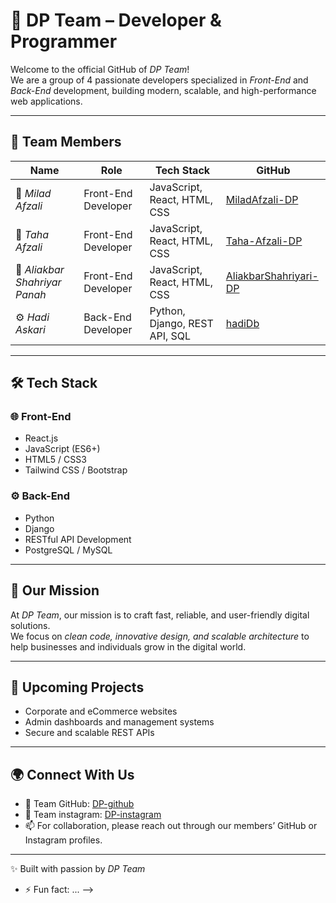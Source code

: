 # 🚀 DP Team – Developer & Programmer

Welcome to the official GitHub of _DP Team_!  
We are a group of 4 passionate developers specialized in _Front-End_ and _Back-End_ development, building modern, scalable, and high-performance web applications.

---

## 👥 Team Members

| Name                          | Role                | Tech Stack                    | GitHub                                                            |
| ----------------------------- | ------------------- | ----------------------------- | ----------------------------------------------------------------- |
| 🎨 _Milad Afzali_             | Front-End Developer | JavaScript, React, HTML, CSS  | [MiladAfzali-DP](https://github.com/MiladAfzali-DP)               |
| 🎨 _Taha Afzali_              | Front-End Developer | JavaScript, React, HTML, CSS  | [Taha-Afzali-DP](https://github.com/Taha-Afzali-DP)               |
| 🎨 _Aliakbar Shahriyar Panah_ | Front-End Developer | JavaScript, React, HTML, CSS  | [AliakbarShahriyari-DP](https://github.com/AliakbarShahriyari-DP) |
| ⚙ _Hadi Askari_               | Back-End Developer  | Python, Django, REST API, SQL | [hadiDb](https://github.com/hadiDb)                               |

---

## 🛠 Tech Stack

### 🌐 Front-End

- React.js
- JavaScript (ES6+)
- HTML5 / CSS3
- Tailwind CSS / Bootstrap

### ⚙ Back-End

- Python
- Django
- RESTful API Development
- PostgreSQL / MySQL

---

## 🎯 Our Mission

At _DP Team_, our mission is to craft fast, reliable, and user-friendly digital solutions.  
We focus on _clean code, innovative design, and scalable architecture_ to help businesses and individuals grow in the digital world.

---

## 📌 Upcoming Projects

- Corporate and eCommerce websites
- Admin dashboards and management systems
- Secure and scalable REST APIs

---

## 🌍 Connect With Us

- 🔗 Team GitHub: [DP-github](https://github.com/DP-Team-2025)
- 🔗 Team instagram: [DP-instagram](https://www.instagram.com/dpco.ir?igsh=MXJydXI5MnlxbGhsYQ==)
- 📫 For collaboration, please reach out through our members’ GitHub or Instagram profiles.

---

✨ Built with passion by _DP Team_

- ⚡ Fun fact: ...
-->
